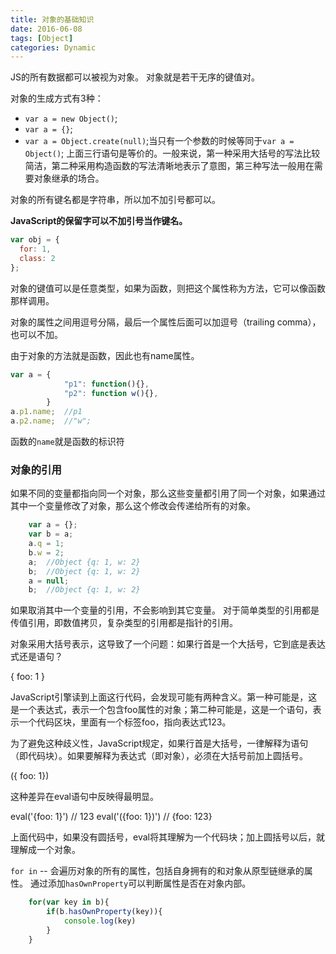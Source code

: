 ```yaml
---
title: 对象的基础知识
date: 2016-06-08
tags: [Object]
categories: Dynamic
---
```


JS的所有数据都可以被视为对象。
对象就是若干无序的键值对。

对象的生成方式有3种：
- `var a = new Object()`;
- `var a = {}`;
- `var a = Object.create(null)`;当只有一个参数的时候等同于`var a = Object()`;
上面三行语句是等价的。一般来说，第一种采用大括号的写法比较简洁，第二种采用构造函数的写法清晰地表示了意图，第三种写法一般用在需要对象继承的场合。

对象的所有键名都是字符串，所以加不加引号都可以。

**JavaScript的保留字可以不加引号当作键名。**
```javascript
var obj = {
  for: 1,
  class: 2
};
```

对象的键值可以是任意类型，如果为函数，则把这个属性称为方法，它可以像函数那样调用。

对象的属性之间用逗号分隔，最后一个属性后面可以加逗号（trailing comma），也可以不加。

由于对象的方法就是函数，因此也有name属性。
```javascript
var a = {
            "p1": function(){},
            "p2": function w(){},
        }
a.p1.name;  //p1
a.p2.name;  //"w";
```
函数的`name`就是函数的标识符

### 对象的引用

如果不同的变量都指向同一个对象，那么这些变量都引用了同一个对象，如果通过其中一个变量修改了对象，那么这个修改会传递给所有的对象。

```javascript
    var a = {};
    var b = a;
    a.q = 1;
    b.w = 2;
    a;  //Object {q: 1, w: 2}
    b;  //Object {q: 1, w: 2}
    a = null;
    b;  //Object {q: 1, w: 2}
```

如果取消其中一个变量的引用，不会影响到其它变量。
对于简单类型的引用都是传值引用，即数值拷贝，复杂类型的引用都是指针的引用。

对象采用大括号表示，这导致了一个问题：如果行首是一个大括号，它到底是表达式还是语句？

{ foo: 1 }

JavaScript引擎读到上面这行代码，会发现可能有两种含义。第一种可能是，这是一个表达式，表示一个包含foo属性的对象；第二种可能是，这是一个语句，表示一个代码区块，里面有一个标签foo，指向表达式123。

为了避免这种歧义性，JavaScript规定，如果行首是大括号，一律解释为语句（即代码块）。如果要解释为表达式（即对象），必须在大括号前加上圆括号。

({ foo: 1})

这种差异在eval语句中反映得最明显。

eval('{foo: 1}') // 123
eval('({foo: 1})') // {foo: 123}

上面代码中，如果没有圆括号，eval将其理解为一个代码块；加上圆括号以后，就理解成一个对象。

`for in` -- 会遍历对象的所有的属性，包括自身拥有的和对象从原型链继承的属性。
通过添加`hasOwnProperty`可以判断属性是否在对象内部。

```javascript
    for(var key in b){
        if(b.hasOwnProperty(key)){
            console.log(key)
        }
    }
```

